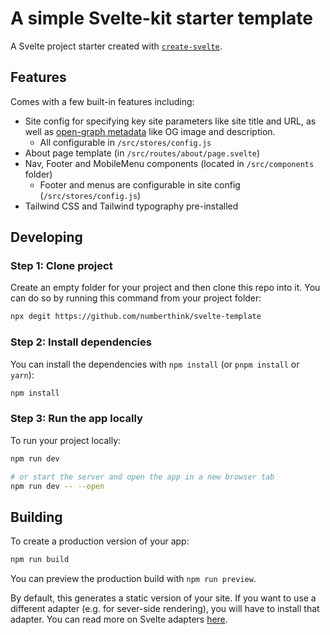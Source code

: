 # A simple Svelte-kit starter template

A Svelte project starter created with [`create-svelte`](https://github.com/sveltejs/kit/tree/master/packages/create-svelte).

## Features

Comes with a few built-in features including:
 - Site config for specifying key site parameters like site title and URL, as well as [open-graph metadata](https://ogp.me/) like OG image and description. 
     - All configurable in `/src/stores/config.js`
 - About page template (in `/src/routes/about/page.svelte`)
 - Nav, Footer and MobileMenu components (located in `/src/components` folder)
    - Footer and menus are configurable in site config (`/src/stores/config.js`)
 - Tailwind CSS and Tailwind typography pre-installed

## Developing

### Step 1: Clone project

Create an empty folder for your project and then clone this repo into it. You can do so by running this command from your project folder:

```bash
npx degit https://github.com/numberthink/svelte-template
```

### Step 2: Install dependencies

You can install the dependencies with `npm install` (or `pnpm install` or `yarn`):

```bash
npm install
```

### Step 3: Run the app locally

To run your project locally:

```bash
npm run dev

# or start the server and open the app in a new browser tab
npm run dev -- --open
```

## Building

To create a production version of your app:

```bash
npm run build
```

You can preview the production build with `npm run preview`.

By default, this generates a static version of your site. If you want to use a different adapter (e.g. for sever-side rendering), you will have to install that adapter. You can read more on Svelte adapters [here](https://kit.svelte.dev/docs/adapters). 


